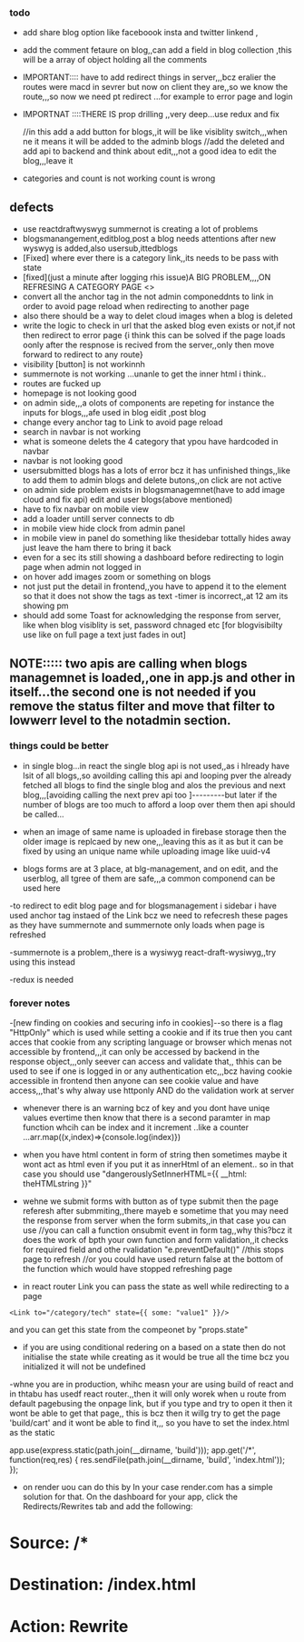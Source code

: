 ### todo
- add share blog option like faceboook insta and twitter linkend ,

- add the comment fetaure on blog,,can add a field in blog collection ,this will be a array of object holding all the comments 

- IMPORTANT:::: have to add redirect things in server,,,bcz eralier the routes were macd in sevrer but now on client they are,,so we know the route,,,so now we need pt redirect ...for example to error page and login


- IMPORTNAT ::::THERE IS prop drilling ,,very deep...use redux and fix

    //in this add a add button for blogs,,it will be like visiblity switch,,,when ne it means it will be added to the adminb blogs
    //add the deleted and add api to backend and think about edit,,,not a good idea to edit the blog,,,leave it


- categories and count is not working count is wrong


## defects
- use reactdraftwyswyg summernot is creating a lot of problems
- blogsmanangement,editblog,post a blog needs attentions after new wyswyg is  added,also usersub,ittedblogs
- [Fixed] where ever there is a category link,,its needs to be pass with state
- [fixed](just a minute after logging rhis issue)A BIG PROBLEM,,,,ON REFRESING A CATEGORY PAGE <<ITS NOT LOADING TGHE BLOG>>
- convert all the anchor tag in the not admin componeddnts to link in order to avoid page reload when redirecting to another page
- also there should be a way to delet cloud images when a blog is deleted
- write the logic to check in url that the asked blog even exists or not,if not then redirect  to error page {i think this can be solved if the page loads oonly after the respnose is recived from the server,,only then move forward to redirect to any route}
- visibility [button] is not workinnh
- summernote is not working ...unanle to get the inner html i think..
- routes are fucked up
- homepage is not looking good
- on admin side,,,a olots of components are repeting for instance the inputs for blogs,,,afe used in blog eidit ,post blog 
- change every anchor tag to Link to avoid page reload
- search in navbar is not working 
- what is someone delets the 4 category that ypou have hardcoded in navbar
- navbar is not looking good
- usersubmitted blogs has a lots of error bcz it has unfinished things,,like to add them to admin blogs and delete butons,,on click are not active 
- on admin side problem  exists in blogsmanagemnet(have to add image cloud and fix api) edit and user blogs(above mentioned)
- have to fix navbar on mobile view
- add a loader untill server connects to db
- in mobile view hide clock from admin panel
- in mobile view in panel do something like thesidebar tottally hides away just leave the ham there to bring it back
- even for a sec its still showing a dashboard before redirecting to login page when admin not logged in
- on hover add images zoom or something on blogs
- not just put the detail in frontend,,you have to append it to the element so that it does not show the tags as text
-timer is incorrect,,at 12 am its showing pm
- should add some Toast for acknowledging the response from server, like when blog visiblity is set, password chnaged etc [for blogvisibilty use like on full page a text just fades in out]

## NOTE::::: two apis are calling when blogs managemnet is loaded,,one in  app.js and other in itself...the second one is not needed if you remove the status filter and move that filter to lowwerr level to the notadmin section.

### things could be better
- in single blog...in react the single blog api is not used,,as i hlready have lsit of all blogs,,so avoilding calling this api and looping pver the already fetched all blogs to find the single blog and alos the previous and next blog,,,[avoiding calling the next prev api too ]---------but later if the number of blogs are too much to afford a loop over them then api should be called...

- when an image of same name is uploaded in firebase storage then the older image is replcaed by new one,,,leaving this as it as but it can be fixed by using an unique name while uploading image like uuid-v4

- blogs forms are at 3 place, at blg-management, and on edit, and the userblog, all tgree of them are safe,,,a common componend can be used here

-to redirect to edit blog page and for blogsmanagement i sidebar i have used anchor tag instaed of the Link bcz we need to refecresh these pages as they have summernote and summernote only loads when page is refreshed

-summernote is a problem,,there is a wysiwyg react-draft-wysiwyg,,try using this instead

-redux is needed 






### forever notes
-[new finding on cookies and securing info in cookies]--so there is a flag "HttpOnly" which is used while setting a cookie and  if its true then you cant acces that cookie from any scripting language or browser which menas not accessible by frontend,,,it can only be accessed by backend in the response object,,,only seever can access and validate that,, thhis can be used to see if one is logged in or any authentication etc,,,bcz having cookie accessible in frontend then anyone can see cookie value and have access,,,that's why alway use httponly AND do the validation work at server

- whenever there is an warning bcz of key and you dont have uniqe values evertime then know that there is a second paramter in map function whcih can be index and it increment ..like a counter ...arr.map((x,index)=>{console.log(index)})

- when you have html content in form of string then sometimes maybe it wont act as html even if you put it as innerHtml of an element.. so in that case you should use "dangerouslySetInnerHTML={{ __html: theHTMLstring }}"

- wehne we submit forms with button as of type submit then the page referesh after submmiting,,there mayeb e sometime that you may need the response from server when the form submits,,in that case you can use
//you can call a function onsubmit event in form tag,,why this?bcz it does the work of bpth your  own function and form validation,,it checks for required field and othe rvalidation
"e.preventDefault()"  //this stops page to refresh 
    //or you could have used return false at the bottom of the function which would have stopped refreshing page

- in react router Link you can pass the state as well while redirecting to a page 
```
<Link to="/category/tech" state={{ some: "value1" }}/>
```
and you can get this state from the compeonet by "props.state"

- if you are using conditional redering on a based on a state then do not initialise the state while creating as it would be true all the time bcz you initialized it will not be undefined


-whne you are in production, whihc measn your are using build of react and in thtabu has usedf react router.,,then it will only worek when u route from default pagebusing the onpage link, but if you type and try to open it then it wont be able to get that page,, this is bcz then it willg  try to get the page 'build/cart' and it wont be able to find it,,, so you have to set the index.html as the static 

app.use(express.static(path.join(__dirname, 'build')));
app.get('/*', function(req,res) {
		res.sendFile(path.join(__dirname, 'build', 'index.html'));
});


- on render uou can do this by
In your case render.com has a simple solution for that. On the dashboard for your app, click the Redirects/Rewrites tab and add the following:
# Source: /*
# Destination: /index.html
# Action: Rewrite
